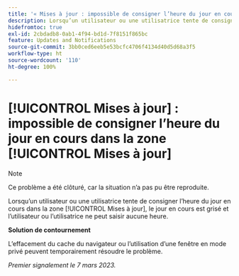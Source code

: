 ```yaml
---
title: '« Mises à jour : impossible de consigner l’heure du jour en cours dans la zone Mises à jour »'
description: Lorsqu’un utilisateur ou une utilisatrice tente de consigner l’heure du jour en cours dans la zone Mises à jour, le jour en cours est grisé et l’utilisateur ou l’utilisatrice ne peut saisir aucune heure.
hidefromtoc: true
exl-id: 2cbdadb8-0ab1-4f94-bd1d-7f8151f865bc
feature: Updates and Notifications
source-git-commit: 3bb0ced6eeb5e53bcfc4706f4134d40d5d68a3f5
workflow-type: ht
source-wordcount: '110'
ht-degree: 100%

---
```


# [!UICONTROL Mises à jour] : impossible de consigner l’heure du jour en cours dans la zone [!UICONTROL Mises à jour]

>[!NOTE]
>
>Ce problème a été clôturé, car la situation n’a pas pu être reproduite.

Lorsqu’un utilisateur ou une utilisatrice tente de consigner l’heure du jour en cours dans la zone [!UICONTROL Mises à jour], le jour en cours est grisé et l’utilisateur ou l’utilisatrice ne peut saisir aucune heure.

**Solution de contournement**

L’effacement du cache du navigateur ou l’utilisation d’une fenêtre en mode privé peuvent temporairement résoudre le problème.

_Premier signalement le 7 mars 2023._
